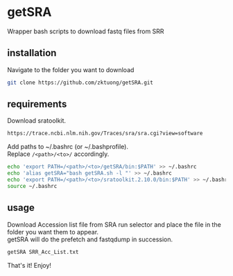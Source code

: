 # getSRA
Wrapper bash scripts to download fastq files from SRR

## installation
Navigate to the folder you want to download
```bash
git clone https://github.com/zktuong/getSRA.git
```

## requirements
Download sratoolkit.
```bash
https://trace.ncbi.nlm.nih.gov/Traces/sra/sra.cgi?view=software
```

Add paths to ~/.bashrc (or ~/.bashprofile).
<br>Replace ```/<path>/<to>/``` accordingly.
```bash
echo 'export PATH=/<path>/<to>/getSRA/bin:$PATH' >> ~/.bashrc
echo 'alias getSRA="bash getSRA.sh -l "' >> ~/.bashrc
echo 'export PATH=/<path>/<to>/sratoolkit.2.10.0/bin:$PATH' >> ~/.bashrc
source ~/.bashrc
```

## usage
Download Accession list file from SRA run selector and place the file in the folder you want them to appear.
<br>getSRA will do the prefetch and fastqdump in succession.
```bash
getSRA SRR_Acc_List.txt
```

That's it! Enjoy!
